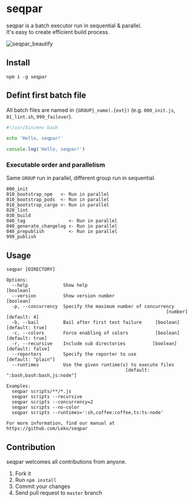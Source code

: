 # seqpar
seqpar is a batch executor run in sequential &amp; parallel.  
It's easy to create efficient build process.

![seqpar_beautify](https://user-images.githubusercontent.com/1424963/37290004-8183a70e-264e-11e8-9a00-e723715a6e60.gif)

## Install
```
npm i -g seqpar
```

## Defint first batch file
All batch files are named in `{GROUP}_name(.{ext})` (e.g. `000_init.js`, `01_lint.sh`, `999_failover`).

```sh
#!/usr/bin/env bash

echo 'Hello, seqpar!'
```

```js
console.log('Hello, seqpar!')
```

### Executable order and parallelism
Same `GROUP` run in parallel, different group run in sequential.

```
000_init
010_bootstrap_npm   <- Run in parallel
010_bootstrap_pods  <- Run in parallel
010_bootstrap_cargo <- Run in parallel
020_lint
030_build
040_tag                <- Run in parallel
040_generate_changelog <- Run in parallel
040_prepublish         <- Run in parallel
999_publish
```

## Usage
```
seqpar [DIRECTORY]

Options:
  --help             Show help                                         [boolean]
  --version          Show version number                               [boolean]
  -p, --concurrency  Specify the maximum number of concurrency
                                                           [number] [default: 4]
  -b, --bail         Bail after first test failure     [boolean] [default: true]
  -c, --colors       Force enabling of colors          [boolean] [default: true]
  -r, --recursive    Include sub directories          [boolean] [default: false]
  --reporters        Specify the reporter to use              [default: "plain"]
  --runtimes         Use the given runtime(s) to execute files
                                            [default: ":bash,bash:bash,js:node"]

Examples:
  seqpar scripts/**/*.js
  seqpar scripts --recursive
  seqpar scripts --concurrency=2
  seqpar scripts --no-color
  seqpar scripts --runtimes=':sh,coffee:coffee,ts:ts-node'

For more information, find our manual at https://github.com/Leko/seqpar
```

## Contribution
seqpar welcomes all contributions from anyone.

1. Fork it
1. Run `npm install`
1. Commit your changes
1. Send pull request to `master` branch
